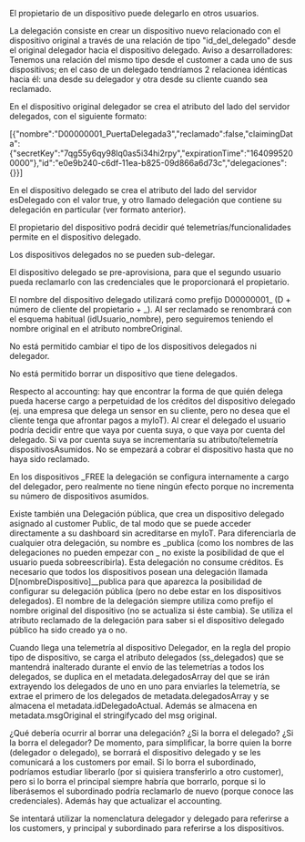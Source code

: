 El propietario de un dispositivo puede delegarlo en otros usuarios.

La delegación consiste en crear un dispositivo nuevo relacionado con el dispositivo original a través de una relación de tipo "id_del_delegado" desde el original delegador hacia el dispositivo delegado. Aviso a desarrolladores: Tenemos una relación del mismo tipo desde el customer a cada uno de sus dispositivos; en el caso de un delegado tendríamos 2 relacionea idénticas hacia él: una desde su delegador y otra desde su cliente cuando sea reclamado.

En el dispositivo original delegador se crea el atributo del lado del servidor delegados, con el siguiente formato:

[{"nombre":"D00000001_PuertaDelegada3","reclamado":false,"claimingData":{"secretKey":"7qg55y6qy98lq0as5i34hi2rpy","expirationTime":"1640995200000"},"id":"e0e9b240-c6df-11ea-b825-09d866a6d73c","delegaciones":{}}]

En el dispositivo delegado se crea el atributo del lado del servidor esDelegado con el valor true, y otro llamado delegación que contiene su delegación en particular (ver formato anterior).

El propietario del dispositivo podrá decidir qué telemetrías/funcionalidades permite en el dispositivo delegado.

Los dispositivos delegados no se pueden sub-delegar.

El dispositivo delegado se pre-aprovisiona, para que el segundo usuario pueda reclamarlo con las credenciales que le proporcionará el propietario.

El nombre del dispositivo delegado utilizará como prefijo D00000001_ (D + número de cliente del propietario + _). Al ser reclamado se renombrará con el esquema habitual (idUsuario_nombre), pero seguiremos teniendo el nombre original en el atributo nombreOriginal.

No está permitido cambiar el tipo de los dispositivos delegados ni delegador.

No está permitido borrar un dispositivo que tiene delegados.

Respecto al accounting: hay que encontrar la forma de que quién delega pueda hacerse cargo a perpetuidad de los créditos del dispositivo delegado (ej. una empresa que delega un sensor en su cliente, pero no desea que el cliente tenga que afrontar pagos a myIoT). Al crear el delegado el usuario podría decidir entre que vaya por cuenta suya, o que vaya por cuenta del delegado. Si va por cuenta suya se incrementaría su atributo/telemetría dispositivosAsumidos. No se empezará a cobrar el dispositivo hasta que no haya sido reclamado.

En los dispositivos _FREE la delegación se configura internamente a cargo del delegador, pero realmente no tiene ningún efecto porque no incrementa su número de dispositivos asumidos.

Existe también una Delegación pública, que crea un dispositivo delegado asignado al customer Public, de tal modo que se puede acceder directamente a su dashboard sin acreditarse en myIoT. Para diferenciarla de cualquier otra delegación, su nombre es _publica (como los nombres de las delegaciones no pueden empezar con _ no existe la posibilidad de que el usuario pueda sobreescribirla). Esta delegación no consume créditos. Es necesario que todos los dispositivos posean una delegación llamada D[nombreDispositivo]__publica para que aparezca la posibilidad de configurar su delegación pública (pero no debe estar en los dispositivos delegados). El nombre de la delegación siempre utiliza como prefijo el nombre original del dispositivo (no se actualiza si éste cambia). Se utiliza el atributo reclamado de la delegación para saber si el dispositivo delegado público ha sido creado ya o no.

Cuando llega una telemetría al dispositivo Delegador, en la regla del propio tipo de dispositivo, se carga el atributo delegados (ss_delegados) que se mantendrá inalterado durante el envío de las telemetrías a todos los delegados, se duplica en el metadata.delegadosArray del que se irán extrayendo los delegados de uno en uno para enviarles la telemetría, se extrae el primero de los delegados de metadata.delegadosArray y se almacena el metadata.idDelegadoActual. Además se almacena en metadata.msgOriginal el stringifycado del msg original. 

¿Qué debería ocurrir al borrar una delegación? ¿Si la borra el delegado? ¿Si la borra el delegador? De momento, para simplificar, la borre quien la borre (delegador o delegado), se borrará el dispositivo delegado y se les comunicará a los customers por email. Si lo borra el subordinado, podríamos estudiar liberarlo (por si quisiera transferirlo a otro customer), pero si lo borra el principal siempre habría que borrarlo, porque si lo liberásemos el subordinado podría reclamarlo de nuevo (porque conoce las credenciales). Además hay que actualizar el accounting.

Se intentará utilizar la nomenclatura delegador y delegado para referirse a los customers, y principal y subordinado para referirse a los dispositivos.
